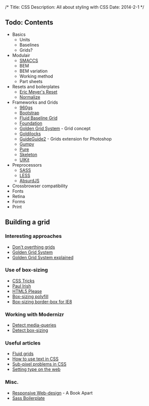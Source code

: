 /*
Title: CSS
Description: All about styling with CSS
Date: 2014-2-1
*/


## Todo: Contents


- Basics
	- Units
	- Baselines
	- Grids?
- Modulair
	- [SMACCS](http://smacss.com/)
	- BEM
	- BEM variation
	- Working method
	- Part sheets
- Resets and boilerplates
	- [Eric Meyer's Reset](http://meyerweb.com/eric/tools/css/reset/)
	- [Normalize](http://necolas.github.io/normalize.css/)
- Frameworks and Grids
	- [960gs](http://960.gs/)
	- [Bootstrap](http://getbootstrap.com/)
	- [Fluid Baseline Grid](http://fluidbaselinegrid.com/)
	- [Foundation](http://foundation.zurb.com/)
	- [Golden Grid System](http://goldengridsystem.com/) - Grid concept
	- [Goldilocks](http://goldilocksapproach.com/)
	- [GuideGuide2](http://guideguide.me/) - Grids extension for Photoshop
	- [Gumpy](http://gumbyframework.com/)
	- [Pure](http://purecss.io/)
	- [Skeleton](http://www.getskeleton.com/)
	- [UIKit](http://www.getuikit.com/)
- Preprocessors
	- [SASS](http://sass-lang.com/)
	- [LESS](http://www.lesscss.org/)
	- [AbsurdJS](http://krasimir.github.io/absurd/)
- Crossbrowser compatibility
- Fonts
- Retina
- Forms
- Print


## Building a grid

### Interesting approaches

- [Don't overthing grids](http://css-tricks.com/dont-overthink-it-grids/)
- [Golden Grid System](http://goldengridsystem.com/)
- [Golden Grid System explained](http://seangoresht.com/index.php/tutorials/item/the-golden-gridlet-system-ggs-explained)

### Use of box-sizing

- [CSS Tricks](http://css-tricks.com/box-sizing/)
- [Paul Irish](http://www.paulirish.com/2012/box-sizing-border-box-ftw/)
- [HTML5 Please](http://html5please.com/#box-sizing)
- [Box-sizing polyfill](https://github.com/Schepp/box-sizing-polyfill)
- [Box-sizing border-box for IE8](http://stackoverflow.com/questions/11608291/box-sizing-border-box-for-ie8)

### Working with Modernizr

- [Detect media-queries](http://stackoverflow.com/questions/7460670/how-to-detect-if-media-queries-are-present-using-modernizr)
- [Detect box-sizing](http://modernizr.com/download/#-shiv-mq-cssclasses-teststyles-testallprops-css_boxsizing-load)

### Useful articles

- [Fluid grids](http://alistapart.com/article/fluidgrids)
- [How to use text in CSS](http://alistapart.com/article/howtosizetextincss)
- [Sub-pixel problems in CSS](http://ejohn.org/blog/sub-pixel-problems-in-css/)
- [Setting type on the web](http://alistapart.com/article/settingtypeontheweb)

### Misc.

- [Responsive Web-design](http://www.abookapart.com/products/responsive-web-design) - A Book Apart
- [Sass Boilerplate](https://github.com/srsgores/sass-boilerplate/)

